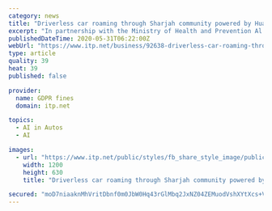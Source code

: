 ```yaml
---
category: news
title: "Driverless car roaming through Sharjah community powered by Huawei tech"
excerpt: "In partnership with the Ministry of Health and Prevention Al Zahia deployed a fully operational driverless car in Sharjah to support the health and wellbeing of residents"
publishedDateTime: 2020-05-31T06:22:00Z
webUrl: "https://www.itp.net/business/92638-driverless-car-roaming-through-sharjah-community-powered-by-huawei-tech"
type: article
quality: 39
heat: 39
published: false

provider:
  name: GDPR fines
  domain: itp.net

topics:
  - AI in Autos
  - AI

images:
  - url: "https://www.itp.net/public/styles/fb_share_style_image/public/images/2020/05/28/AI-Moblity-Service-car-(3).JPG?itok=pLmIHi96"
    width: 1200
    height: 630
    title: "Driverless car roaming through Sharjah community powered by Huawei tech"

secured: "moD7niaaknMhVritDbnf0m0JbW0Hq43rGlMbq2JxNZ04ZEMuodVshXYtXcs+V0WByPFCq23hDPruNSTHxBhcnp1blf1+V65MrEF0PMNZerR1n9kemtmiGufjQr8N6P4W5yjMIuTCpROlJfhOb2wrZT2docQOgs64QJzUrHDGQIL6ao7JoFKC69lJUptOPJczLbKmZOmyQ+/Is9Anik33XL/TzPFhrfhKp4eO5eiXC2aTimhqI6MhItSqxhidgqfJXmKVv0bhe97KqK/ti5YUuf1ILau+Q0I86KevyfdJ2FLRHxxuwMZp2iIwmdEflc7uH7a7Tz6e961o3hs1qqF+hlxVZFFHaEPHle3hpiOxJwCCIIbdGN0Lkki7LeMMb6meGFekwc8Br93EPQ4tkQ+liyZZTQaVsIJxm5OYKfq634fwrQqDCwXA0g0B1UP37V5hUhvqeOkRWzMjrjLuGavGbAEjDbC90YnUljAJ5FZeq+Q=;mdkm/T+40vTkTIVKWYW1Vw=="
---
```


